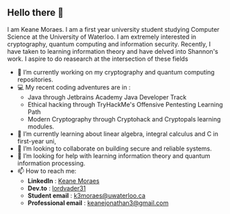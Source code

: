 ## Hello there 👋
I am Keane Moraes. I am a first year university student studying Computer Science at the University of Waterloo. I am extremely interested in cryptography, quantum computing and information security. Recently, I have taken to learning information theory and have delved into Shannon's work. I aspire to do reasearch at the intersection of these fields 

- 🔭 I’m currently working on my cryptography and quantum computing repositories.
- 💻 My recent coding adventures are in :
  * Java through Jetbrains Academy Java Developer Track
  * Ethical hacking through TryHackMe's Offensive Pentesting Learning Path
  * Modern Cryptography through Cryptohack and Cryptopals learning modules.
- 🌱 I’m currently learning about linear algebra, integral calculus and C in first-year uni,
- 👯 I’m looking to collaborate on building secure and reliable systems. 
- 🤔 I’m looking for help with learning information theory and quantum information processing.
- 📫 How to reach me:
  * __LinkedIn__ : [Keane Moraes](https://www.linkedin.com/in/keane-moraes-858493167/)
  * __Dev.to__ : [lordvader31](https://dev.to/lordvader31)
  * __Student email__ : k3moraes@uwaterloo.ca
  * __Professional email__ : keanejonathan3@gmail.com
  

<!--
**LordVader31/LordVader31** is a ✨ _special_ ✨ repository because its `README.md` (this file) appears on your GitHub profile.

Here are some ideas to get you started:

- 🔭 I’m currently working on cryptography and quantum
- 🌱 I’m currently learning about linear algebra, integral calculus and C in first-year uni,
- 👯 I’m looking to collaborate on building secure and reliable systems. 
- 🤔 I’m looking for help with learning information theory and quantum information processing.
- 💬 Ask me about ...
- 📫 How to reach me: 
  * __LinkedIn__ : [Keane Moraes](https://www.linkedin.com/in/keane-moraes-858493167/)
  * __Dev.to__ : [lordvader31](https://dev.to/lordvader31)
  
- ⚡ Fun fact: 
-->
